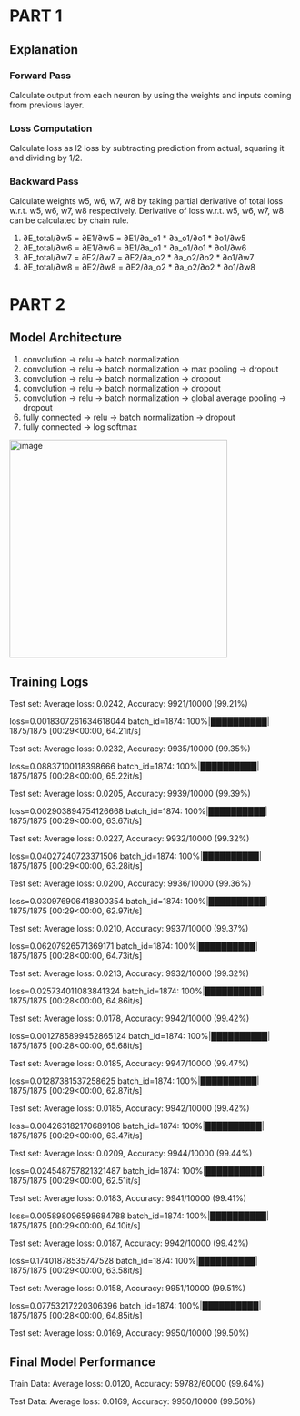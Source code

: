 # PART 1

## Explanation
### Forward Pass

Calculate output from each neuron by using the weights and inputs coming from previous layer.

### Loss Computation

Calculate loss as l2 loss by subtracting prediction from actual, squaring it and dividing by 1/2.

### Backward Pass 

Calculate weights w5, w6, w7, w8 by taking partial derivative of total loss w.r.t. w5, w6, w7, w8 respectively.
Derivative of loss w.r.t. w5, w6, w7, w8 can be calculated by chain rule.
1. ∂E_total/∂w5 = ∂E1/∂w5 = ∂E1/∂a_o1 * ∂a_o1/∂o1 * ∂o1/∂w5
2. ∂E_total/∂w6 = ∂E1/∂w6 = ∂E1/∂a_o1 * ∂a_o1/∂o1 * ∂o1/∂w6
3. ∂E_total/∂w7 = ∂E2/∂w7 = ∂E2/∂a_o2 * ∂a_o2/∂o2 * ∂o1/∂w7
4. ∂E_total/∂w8 = ∂E2/∂w8 = ∂E2/∂a_o2 * ∂a_o2/∂o2 * ∂o1/∂w8 





# PART 2

## Model Architecture
1. convolution -> relu -> batch normalization
2. convolution -> relu -> batch normalization -> max pooling -> dropout
3. convolution -> relu -> batch normalization -> dropout
4. convolution -> relu -> batch normalization -> dropout
5. convolution -> relu -> batch normalization -> global average pooling -> dropout
6. fully connected -> relu -> batch normalization -> dropout
7. fully connected -> log softmax

<img width="383" alt="image" src="https://user-images.githubusercontent.com/21367838/212446357-5eb200fe-4af3-43fc-981c-001e6876f215.png">


## Training Logs

Test set: Average loss: 0.0242, Accuracy: 9921/10000 (99.21%)

loss=0.0018307261634618044 batch_id=1874: 100%|██████████| 1875/1875 [00:29<00:00, 64.21it/s]

Test set: Average loss: 0.0232, Accuracy: 9935/10000 (99.35%)

loss=0.08837100118398666 batch_id=1874: 100%|██████████| 1875/1875 [00:28<00:00, 65.22it/s]

Test set: Average loss: 0.0205, Accuracy: 9939/10000 (99.39%)

loss=0.002903894754126668 batch_id=1874: 100%|██████████| 1875/1875 [00:29<00:00, 63.67it/s]

Test set: Average loss: 0.0227, Accuracy: 9932/10000 (99.32%)

loss=0.04027240723371506 batch_id=1874: 100%|██████████| 1875/1875 [00:29<00:00, 63.28it/s]

Test set: Average loss: 0.0200, Accuracy: 9936/10000 (99.36%)

loss=0.030976906418800354 batch_id=1874: 100%|██████████| 1875/1875 [00:29<00:00, 62.97it/s]

Test set: Average loss: 0.0210, Accuracy: 9937/10000 (99.37%)

loss=0.06207926571369171 batch_id=1874: 100%|██████████| 1875/1875 [00:28<00:00, 64.73it/s]

Test set: Average loss: 0.0213, Accuracy: 9932/10000 (99.32%)

loss=0.025734011083841324 batch_id=1874: 100%|██████████| 1875/1875 [00:28<00:00, 64.86it/s]

Test set: Average loss: 0.0178, Accuracy: 9942/10000 (99.42%)

loss=0.0012785899452865124 batch_id=1874: 100%|██████████| 1875/1875 [00:28<00:00, 65.68it/s]

Test set: Average loss: 0.0185, Accuracy: 9947/10000 (99.47%)

loss=0.01287381537258625 batch_id=1874: 100%|██████████| 1875/1875 [00:29<00:00, 62.87it/s]

Test set: Average loss: 0.0185, Accuracy: 9942/10000 (99.42%)

loss=0.004263182170689106 batch_id=1874: 100%|██████████| 1875/1875 [00:29<00:00, 63.47it/s]

Test set: Average loss: 0.0209, Accuracy: 9944/10000 (99.44%)

loss=0.024548757821321487 batch_id=1874: 100%|██████████| 1875/1875 [00:29<00:00, 62.51it/s]

Test set: Average loss: 0.0183, Accuracy: 9941/10000 (99.41%)

loss=0.005898096598684788 batch_id=1874: 100%|██████████| 1875/1875 [00:29<00:00, 64.10it/s]

Test set: Average loss: 0.0187, Accuracy: 9942/10000 (99.42%)

loss=0.17401878535747528 batch_id=1874: 100%|██████████| 1875/1875 [00:29<00:00, 63.58it/s]

Test set: Average loss: 0.0158, Accuracy: 9951/10000 (99.51%)

loss=0.07753217220306396 batch_id=1874: 100%|██████████| 1875/1875 [00:28<00:00, 64.85it/s]

Test set: Average loss: 0.0169, Accuracy: 9950/10000 (99.50%)


## Final Model Performance

Train Data: Average loss: 0.0120, Accuracy: 59782/60000 (99.64%)

Test Data: Average loss: 0.0169, Accuracy: 9950/10000 (99.50%)

